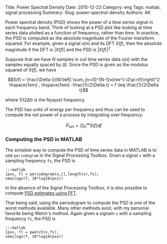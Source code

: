 Title: Power Spectral Density 
Date: 2015-12-23
Category: eng 
Tags: matlab, signal processing
Summary: 
Slug: power-spectral-density 
Authors: AK

Power spectral density (PSD) shows the power of a time series signal in each frequency band. Think of looking at a PSD plot like looking at time series data plotted as a function of frequency, rather than time. In practice, the PSD is computed as the absolute magnitude of the Fourier transform squared. For example, given a signal $x(n)$ and its DFT $X(f)$, then the absolute magnitude if the DFT is $|X(f)|$ and the PSD is $|X(f)|^2$.

Suppose that we have $N$ samples in out time series data $x(n)$ with the samples equally spaced by $\Delta t$. Since the PSD is given as the modulus squared of $X(f)$, we have

$$S(f) = \frac{\Delta t}{N}\left| \sum_{n=0}^{N-1}x(n)e^{-i2\pi nf}\right|^2 \hspace{1em} , \hspace{1em} -\frac{1}{2\Delta t} < f \leq \frac{1}{2\Delta t}$$

where $1/(2\Delta t)$ is the Nyquist frequency. 

The PSD has units of energy per frequency and thus can be used to compute the net power of a process by integrating over frequency:

$$P_{net} = 2\int_0^\infty S(f)df$$

### Computing the PSD in MATLAB
The simplest way to compute the PSD of time series data in MATLAB is to use `periodogram` in the Signal Processing Toolbox. Given a signal `x` with a sampling frequency `fs`, the PSD is

    :::matlab
    [pxx, f] = periodogram(x,[],length(x),fs);
    semilogx(f, 10*log10(pxx))

In the absence of the Signal Processing Toolbox, it is also possible to compute [PSD estimates using FFT](http://www.mathworks.com/help/signal/ug/psd-estimate-using-fft.html).

That being said, using the periodogram to compute the PSD is one of the worst methods available. Many other methods exist, with my personal favorite being Welch's method. Again given a signam `x` with a sampling frequency `fs`, the PSD is

    :::matlab
    [pxx, f] = pwelch(x,fs);
    semilogx(f, 10*log10(pxx))


